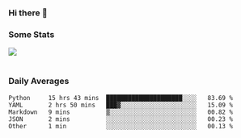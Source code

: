 ### Hi there 👋

<!--
**haruishi43/haruishi43** is a ✨ _special_ ✨ repository because its `README.md` (this file) appears on your GitHub profile.

Here are some ideas to get you started:

- 🔭 I’m currently working on ...
- 🌱 I’m currently learning ...
- 👯 I’m looking to collaborate on ...
- 🤔 I’m looking for help with ...
- 💬 Ask me about ...
- 📫 How to reach me: ...
- 😄 Pronouns: ...
- ⚡ Fun fact: ...
-->

### Some Stats
<div>
  <img align="center" src="https://github-readme-stats.vercel.app/api?username=haruishi43&count_private=true&show_icons=true" />
</div>

</br>

### Daily Averages

<!--START_SECTION:waka-->
```text
Python     15 hrs 43 mins  █████████████████████░░░░   83.69 % 
YAML       2 hrs 50 mins   ███▓░░░░░░░░░░░░░░░░░░░░░   15.09 % 
Markdown   9 mins          ▒░░░░░░░░░░░░░░░░░░░░░░░░   00.82 % 
JSON       2 mins          ░░░░░░░░░░░░░░░░░░░░░░░░░   00.23 % 
Other      1 min           ░░░░░░░░░░░░░░░░░░░░░░░░░   00.13 % 
```
<!--END_SECTION:waka-->
